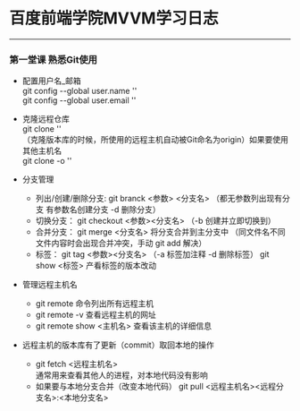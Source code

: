# 百度前端学院MVVM学习日志
***
### 第一堂课 熟悉Git使用
* 配置用户名_邮箱 <br>
    git config --global user.name '' <br>
    git config --global user.email ''

* 克隆远程仓库 <br>
    git clone '' <br>
    （克隆版本库的时候，所使用的远程主机自动被Git命名为origin）如果要使用其他主机名<br> 
    git clone -o ''

* 分支管理 <br>
    * 列出/创建/删除分支: git branck <参数> <分支名>
    （都无参数列出现有分支 有参数名创建分支 -d 删除分支）
    * 切换分支： git checkout <参数><分支名> （-b 创建并立即切换到）
    * 合并分支： git merge <分支名> 将分支合并到主分支中
    （同文件名不同文件内容时会出现合并冲突，手动 git add 解决）
    * 标签： git tag <参数><分支名> （-a 标签加注释 -d 删除标签）
    git show <标签> 产看标签的版本改动

* 管理远程主机名
    * git remote 命令列出所有远程主机
    * git remote -v 查看远程主机的网址
    * git remote show <主机名> 查看该主机的详细信息

* 远程主机的版本库有了更新（commit）取回本地的操作
    * git fetch <远程主机名> <br>
    通常用来查看其他人的进程，对本地代码没有影响 <br>
    * 如果要与本地分支合并（改变本地代码）
    git pull <远程主机名><远程分支名>:<本地分支名>